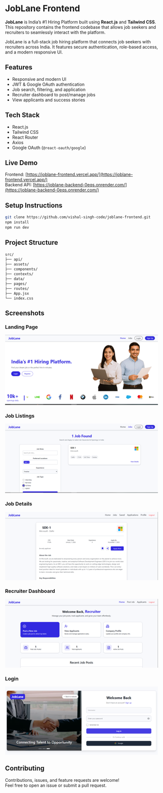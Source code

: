 # JobLane Frontend

**JobLane** is India’s #1 Hiring Platform built using **React.js** and **Tailwind CSS**. This repository contains the frontend codebase that allows job seekers and recruiters to seamlessly interact with the platform.

JobLane is a full-stack job hiring platform that connects job seekers with recruiters across India. It features secure authentication, role-based access, and a modern responsive UI.


## Features

- Responsive and modern UI
- JWT & Google OAuth authentication
- Job search, filtering, and application
- Recruiter dashboard to post/manage jobs
- View applicants and success stories

## Tech Stack

- React.js
- Tailwind CSS
- React Router
- Axios
- Google OAuth (`@react-oauth/google`)

##  Live Demo

Frontend: [https://joblane-frontend.vercel.app/](https://joblane-frontend.vercel.app/)  
Backend API: [https://joblane-backend-0eqs.onrender.com/](https://joblane-backend-0eqs.onrender.com/)

## Setup Instructions

```bash
git clone https://github.com/vishal-singh-code/joblane-frontend.git
npm install
npm run dev
```

## Project Structure
```
src/
├── api/
├── assets/
├── components/
├── contexts/
├── data/
├── pages/
├── routes/
├── App.jsx
└── index.css

```

## Screenshots

### Landing Page
![Landing Page](./screenshots/landingPage.png)

### Job Listings
![Job Listings](./screenshots/jobList.png)

### Job Details
![Job Details](./screenshots/jobDetails.png)

### Recruiter Dashboard
![Recruiter Dashboard](./screenshots/recruiter.png)

### Login
![User Login](./screenshots/login.png)



##  Contributing

Contributions, issues, and feature requests are welcome!  
Feel free to open an issue or submit a pull request.
